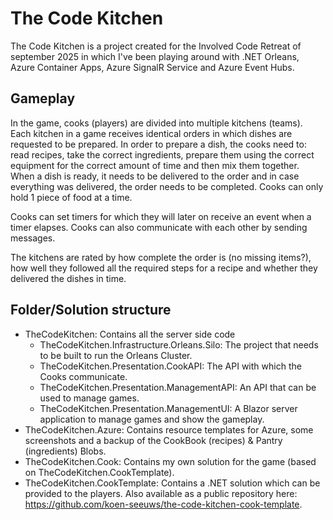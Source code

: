 # The Code Kitchen
The Code Kitchen is a project created for the Involved Code Retreat of september 2025 in which I've been playing around with .NET Orleans, Azure Container Apps, Azure SignalR Service and Azure Event Hubs.

## Gameplay
In the game, cooks (players) are divided into multiple kitchens (teams). Each kitchen in a game receives identical orders in which dishes are requested to be prepared. In order to prepare a dish, the cooks need to: read recipes, take the correct ingredients, prepare them using the correct equipment for the correct amount of time and then mix them together. When a dish is ready, it needs to be delivered to the order and in case everything was delivered, the order needs to be completed. Cooks can only hold 1 piece of food at a time. 

Cooks can set timers for which they will later on receive an event when a timer elapses. Cooks can also communicate with each other by sending messages.

The kitchens are rated by how complete the order is (no missing items?), how well they followed all the required steps for a recipe and whether they delivered the dishes in time.

## Folder/Solution structure
* TheCodeKitchen: Contains all the server side code
    * TheCodeKitchen.Infrastructure.Orleans.Silo: The project that needs to be built to run the Orleans Cluster.
    * TheCodeKitchen.Presentation.CookAPI: The API with which the Cooks communicate.
    * TheCodeKitchen.Presentation.ManagementAPI: An API that can be used to manage games.
    * TheCodeKitchen.Presentation.ManagementUI: A Blazor server application to manage games and show the gameplay.
* TheCodeKitchen.Azure: Contains resource templates for Azure, some screenshots and a backup of the CookBook (recipes) & Pantry (ingredients) Blobs.
* TheCodeKitchen.Cook: Contains my own solution for the game (based on TheCodeKitchen.CookTemplate).
* TheCodeKitchen.CookTemplate: Contains a .NET solution which can be provided to the players. Also available as a public repository here: https://github.com/koen-seeuws/the-code-kitchen-cook-template.
